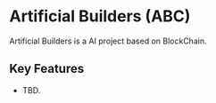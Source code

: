 # Artificial Builders (ABC)
Artificial Builders is a AI project based on BlockChain.

## Key Features

- TBD.
